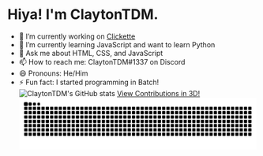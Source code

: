 # Hiya! I'm ClaytonTDM.
- 🔭 I’m currently working on [Clickette](https://clickette.net/)
- 🌱 I’m currently learning JavaScript and want to learn Python
- 💬 Ask me about HTML, CSS, and JavaScript
- 📫 How to reach me: ClaytonTDM#1337 on Discord
- 😄 Pronouns: He/Him
- ⚡ Fun fact: I started programming in Batch!
![ClaytonTDM's GitHub stats](https://github-readme-stats.vercel.app/api?username=claytontdm&show_icons=true&theme=github_dark)
[View Contributions in 3D!](https://skyline.github.com/claytontdm/2022)
![github contribution grid snake animation](https://github.com/ClaytonTDM/claytontdm/raw/output/github-contribution-grid-snake-dark.svg)
